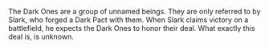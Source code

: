 The Dark Ones are a group of unnamed beings. They are only referred to by Slark, who forged a Dark Pact with them. When Slark claims victory on a battlefield, he expects the Dark Ones to honor their deal. What exactly this deal is, is unknown.

